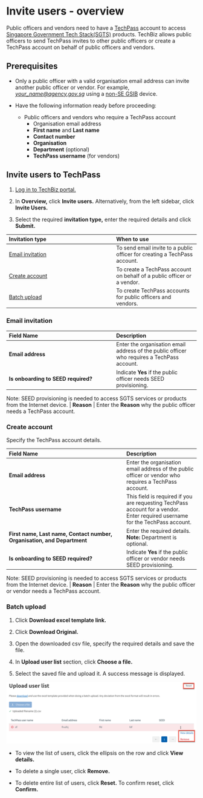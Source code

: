 # Invite users - overview

Public officers and vendors need to have a [TechPass](https://www.developer.tech.gov.sg/products/categories/digital-identity/techpass/overview.html) account to access [Singapore Government Tech Stack(SGTS)](https://www.developer.tech.gov.sg/singapore-government-tech-stack/overview/index.html) products. TechBiz allows public officers to send TechPass invites to other public officers or create a TechPass account on behalf of public officers and vendors.

## Prerequisites

- Only a public officer with a valid organisation email address can invite another public officer or vendor. For example, *your_name@agency.gov.sg* using a [non-SE GSIB](glossary) device.

- Have the following information ready before proceeding:
  - Public officers and vendors who require a TechPass account
    - Organisation email address
    - **First name** and **Last name**
    - **Contact number**
    - **Organisation**
    - **Department** (optional)
    - **TechPass username** (for vendors)

## Invite users to TechPass

1.  [Log in to TechBiz portal.](log_in_to_TechBiz_portal.md)

2.  In **Overview,** click **Invite users.** Alternatively, from the left sidebar, click **Invite Users.**

3.  Select the required **invitation type,** enter the required details and click **Submit.**

| <div style="width:270px">Invitation type</div>  | When to use |
| :------------------------------------------ |:-------------|
| [Email invitation](#email-invitation)| To send email invite to a public officer for creating a TechPass account.
| [Create account](#create-account) | To create a TechPass account on behalf of a public officer or a vendor.
| [Batch upload](#batch-upload)| To create TechPass accounts for public officers and vendors.

### Email invitation

| <div style="width:270px">Field Name</div>  | Description |
| :------------------------------------------ |:-------------|
| **Email address**| Enter the organisation email address of the public officer who requires a TechPass account.
| **Is onboarding to SEED required?** | Indicate **Yes** if the public officer needs SEED provisioning.<br />
Note: SEED provisioning is needed to access SGTS services or products from the Internet device.
| **Reason** | Enter the **Reason** why the public officer needs a TechPass account.

### Create account

Specify the TechPass account details.

| <div style="width:270px">Field Name</div>  | Description |
| :------------------------------------------ |:-------------|
| **Email address**| Enter the organisation email address of the public officer or vendor who requires a TechPass account.
| **TechPass username** | This field is required if you are requesting TechPass account for a vendor. Enter required username for the TechPass account.
| **First name,** **Last name,** **Contact number,** **Organisation, and Department**| Enter the required details. **Note:** Department is optional.
| **Is onboarding to SEED required?** | Indicate **Yes** if the public officer or vendor needs SEED provisioning.<br />
Note: SEED provisioning is needed to access SGTS services or products from the Internet device.
| **Reason** | Enter the **Reason** why the public officer or vendor needs a TechPass account.

### Batch upload

1. Click **Download excel template link.**

2. Click **Download Original.**

3. Open the downloaded csv file, specify the required details and save the file.

4. In **Upload user list** section, click **Choose a file.**

5. Select the saved file and upload it.
A success message is displayed.

<kbd>![Batch_upload_3](/images/batch_upload_3.png ':size=60%')</kbd>

  - To view the list of users, click the ellipsis on the row and click **View details.**

  - To delete a single user, click **Remove.**

  - To delete entire list of users, click **Reset.** To confirm reset, click **Confirm.**